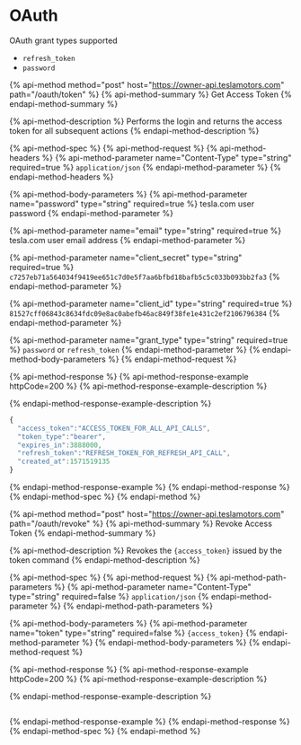 # OAuth

OAuth grant types supported

* `refresh_token`  
* `password`

{% api-method method="post" host="https://owner-api.teslamotors.com" path="/oauth/token" %}
{% api-method-summary %}
Get Access Token
{% endapi-method-summary %}

{% api-method-description %}
Performs the login and returns the access token for all subsequent actions
{% endapi-method-description %}

{% api-method-spec %}
{% api-method-request %}
{% api-method-headers %}
{% api-method-parameter name="Content-Type" type="string" required=true %}
`application/json`
{% endapi-method-parameter %}
{% endapi-method-headers %}

{% api-method-body-parameters %}
{% api-method-parameter name="password" type="string" required=true %}
tesla.com user password
{% endapi-method-parameter %}

{% api-method-parameter name="email" type="string" required=true %}
tesla.com user email address
{% endapi-method-parameter %}

{% api-method-parameter name="client\_secret" type="string" required=true %}
`c7257eb71a564034f9419ee651c7d0e5f7aa6bfbd18bafb5c5c033b093bb2fa3`
{% endapi-method-parameter %}

{% api-method-parameter name="client\_id" type="string" required=true %}
`81527cff06843c8634fdc09e8ac0abefb46ac849f38fe1e431c2ef2106796384`
{% endapi-method-parameter %}

{% api-method-parameter name="grant\_type" type="string" required=true %}
`password` or `refresh_token`
{% endapi-method-parameter %}
{% endapi-method-body-parameters %}
{% endapi-method-request %}

{% api-method-response %}
{% api-method-response-example httpCode=200 %}
{% api-method-response-example-description %}

{% endapi-method-response-example-description %}

```javascript
{
  "access_token":"ACCESS_TOKEN_FOR_ALL_API_CALLS",
  "token_type":"bearer",
  "expires_in":3888000,
  "refresh_token":"REFRESH_TOKEN_FOR_REFRESH_API_CALL",
  "created_at":1571519135
}
```
{% endapi-method-response-example %}
{% endapi-method-response %}
{% endapi-method-spec %}
{% endapi-method %}

{% api-method method="post" host="https://owner-api.teslamotors.com" path="/oauth/revoke" %}
{% api-method-summary %}
Revoke Access Token
{% endapi-method-summary %}

{% api-method-description %}
Revokes the `{access_token}` issued by the token command
{% endapi-method-description %}

{% api-method-spec %}
{% api-method-request %}
{% api-method-path-parameters %}
{% api-method-parameter name="Content-Type" type="string" required=false %}
`application/json`
{% endapi-method-parameter %}
{% endapi-method-path-parameters %}

{% api-method-body-parameters %}
{% api-method-parameter name="token" type="string" required=false %}
`{access_token}`
{% endapi-method-parameter %}
{% endapi-method-body-parameters %}
{% endapi-method-request %}

{% api-method-response %}
{% api-method-response-example httpCode=200 %}
{% api-method-response-example-description %}

{% endapi-method-response-example-description %}

```text

```
{% endapi-method-response-example %}
{% endapi-method-response %}
{% endapi-method-spec %}
{% endapi-method %}

